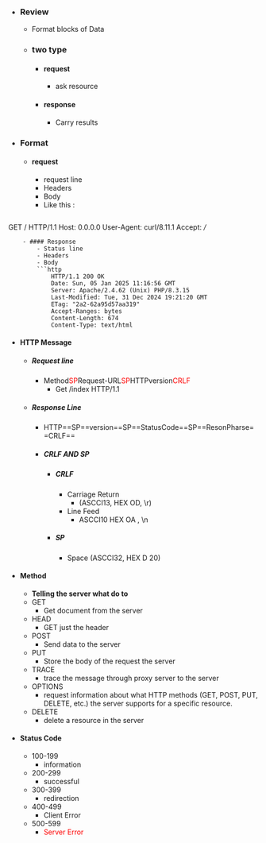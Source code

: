 - ### Review
    - Format blocks of Data 
	- ### two type
		- #### request
			- ask resource
		- #### response
			- Carry results 
- ### Format
	- #### request
		- request line
		- Headers
	    - Body 
	    - Like this :
			```http
GET / HTTP/1.1
Host: 0.0.0.0
User-Agent: curl/8.11.1
Accept: */*
```
	- #### Response
	    - Status line
	    - Headers
	    - Body
	    ```http
			HTTP/1.1 200 OK
			Date: Sun, 05 Jan 2025 11:16:56 GMT
			Server: Apache/2.4.62 (Unix) PHP/8.3.15
			Last-Modified: Tue, 31 Dec 2024 19:21:20 GMT
			ETag: "2a2-62a95d57aa319"
			Accept-Ranges: bytes
			Content-Length: 674
			Content-Type: text/html
```
- #### HTTP Message
    
    - ##### Request line
         - Method<span style="color: red;">SP</span>Request-URL<span style="color: red;">SP</span>HTTPversion<span style="color: red;">CRLF</span>
            - Get /index HTTP/1.1  
    - ##### Response Line
        - HTTP==SP==version==SP==StatusCode==SP==ResonPharse==CRLF==
        - ##### CRLF AND SP
	        - ##### CRLF
		        - Carriage Return 
			        - (ASCCI13, HEX OD, \r)
			    - Line Feed
				    - ASCCI10 HEX OA , \n
			- ##### SP
				- Space (ASCCI32, HEX D 20)

- #### Method
	- **Telling the server what do to**
	- GET
		- Get document from the server
	- HEAD
		- GET just the header 
	- POST
		- Send data to the server
	- PUT
		- Store the body of the request the server
	- TRACE
		- trace the message through proxy server to the server
	- OPTIONS
		- request information about what HTTP methods (GET, POST, PUT, DELETE, etc.) the server supports for a specific resource.
	- DELETE
		- delete a resource  in the server
- #### Status Code
	- 100-199
		- information
	- 200-299
		- successful
	- 300-399
		- redirection
	- 400-499
		- Client Error
	- 500-599
		- <span style="color: red;">Server Error</span>